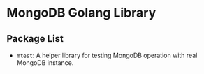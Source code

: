 # MongoDB Golang Library

## Package List

- `mtest`: A helper library for testing MongoDB operation with real MongoDB instance.
